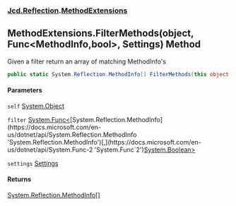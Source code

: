 ### [Jcd.Reflection](Jcd_Reflection.md 'Jcd.Reflection').[MethodExtensions](Jcd_Reflection_MethodExtensions.md 'Jcd.Reflection.MethodExtensions')
## MethodExtensions.FilterMethods(object, Func&lt;MethodInfo,bool&gt;, Settings) Method
Given a filter return an array of matching MethodInfo's  
```csharp
public static System.Reflection.MethodInfo[] FilterMethods(this object self, System.Func<System.Reflection.MethodInfo,bool> filter, Jcd.Reflection.MethodInfoEnumerator.Settings settings);
```
#### Parameters
<a name='Jcd_Reflection_MethodExtensions_FilterMethods(object_System_Func_System_Reflection_MethodInfo_bool__Jcd_Reflection_MethodInfoEnumerator_Settings)_self'></a>
`self` [System.Object](https://docs.microsoft.com/en-us/dotnet/api/System.Object 'System.Object')  
  
<a name='Jcd_Reflection_MethodExtensions_FilterMethods(object_System_Func_System_Reflection_MethodInfo_bool__Jcd_Reflection_MethodInfoEnumerator_Settings)_filter'></a>
`filter` [System.Func&lt;](https://docs.microsoft.com/en-us/dotnet/api/System.Func-2 'System.Func`2')[System.Reflection.MethodInfo](https://docs.microsoft.com/en-us/dotnet/api/System.Reflection.MethodInfo 'System.Reflection.MethodInfo')[,](https://docs.microsoft.com/en-us/dotnet/api/System.Func-2 'System.Func`2')[System.Boolean](https://docs.microsoft.com/en-us/dotnet/api/System.Boolean 'System.Boolean')[&gt;](https://docs.microsoft.com/en-us/dotnet/api/System.Func-2 'System.Func`2')  
  
<a name='Jcd_Reflection_MethodExtensions_FilterMethods(object_System_Func_System_Reflection_MethodInfo_bool__Jcd_Reflection_MethodInfoEnumerator_Settings)_settings'></a>
`settings` [Settings](Jcd_Reflection_MethodInfoEnumerator_Settings.md 'Jcd.Reflection.MethodInfoEnumerator.Settings')  
  
#### Returns
[System.Reflection.MethodInfo](https://docs.microsoft.com/en-us/dotnet/api/System.Reflection.MethodInfo 'System.Reflection.MethodInfo')[[]](https://docs.microsoft.com/en-us/dotnet/api/System.Array 'System.Array')  
